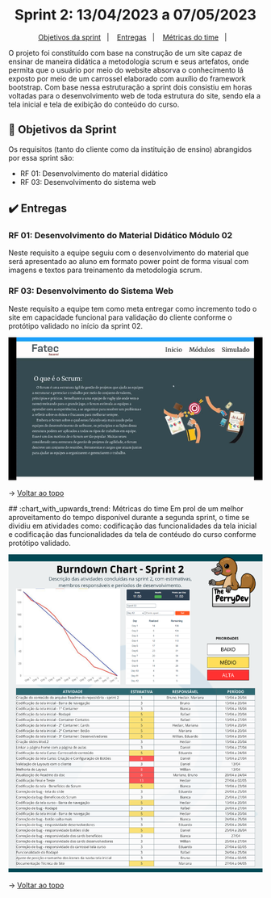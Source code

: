 <span id="topo">

<h1 align="center">Sprint 2: 13/04/2023 a 07/05/2023</h1>

<p align="center">
    <a href="#objetivos">Objetivos da sprint</a> &nbsp |&nbsp &nbsp
    <a href="#entregas">Entregas</a> &nbsp |&nbsp &nbsp
    <a href="#metricas">Métricas do time</a> &nbsp |&nbsp &nbsp
</p>

O projeto foi constituído com base na construção de um site capaz de ensinar de maneira didática a metodologia scrum e seus artefatos, onde permita que o usuário por meio do website absorva o conhecimento lá exposto por meio de um carrossel elaborado com auxílio do framework bootstrap. Com base nessa estruturação a sprint dois consistiu em horas voltadas para o desenvolvimento web de toda estrutura do site, sendo ela a tela inicial e tela de exibição do conteúdo do curso.

<span id="objetivos">
    
## :dart: Objetivos da Sprint
Os requisitos (tanto do cliente como da instituição de ensino) abrangidos por essa sprint são:

- RF 01: Desenvolvimento do material didático
- RF 03: Desenvolvimento do sistema web

<span id="entregas">
        
## :heavy_check_mark: Entregas

### RF 01: Desenvolvimento do Material Didático Módulo 02

Neste requisito a equipe seguiu com o desenvolvimento do material que será apresentado ao aluno em formato power point de forma visual com imagens e textos para treinamento da metodologia scrum.

### RF 03: Desenvolvimento do Sistema Web

Neste requisito a equipe tem como meta entregar como incremento todo o site em capacidade funcional para validação do cliente conforme o protótipo validado no início da sprint 02.

<p align="center"><img src="./prot.gif" /><p>

→ [Voltar ao topo](#topo)

<span id="metricas">
## :chart_with_upwards_trend: Métricas do time
Em prol de um melhor aproveitamento do tempo disponível durante a segunda sprint, o time se dividiu em atividades como: codificação das funcionalidades da tela inicial e codificação das funcionalidades da tela de contéudo do curso conforme protótipo validado.
    
<p align="center"><img src="./burndownsp2.png" /></p>
    
→ [Voltar ao topo](#topo)
